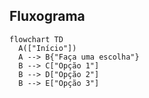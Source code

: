 ## Fluxograma

```mermaid
flowchart TD
  A(["Início"])
  A --> B{"Faça uma escolha"}
  B --> C["Opção 1"]
  B --> D["Opção 2"]
  B --> E["Opção 3"]

```
